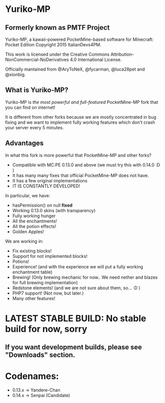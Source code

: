 # Yuriko-MP
## Formerly known as PMTF Project

Yuriko-MP, a kawaii-powered PocketMine-based software for Minecraft: Pocket Edition
Copyright 2015 ItalianDevs4PM.

This work is licensed under the Creative Commons Attribution-NonCommercial-NoDerivatives 4.0
International License.

Officially mantained from @AryToNeX, @fycarman, @luca28pet and @xionbig.

## What is Yuriko-MP?

Yuriko-MP is *the most powerful and full-featured* PocketMine-MP fork that you can find on internet!

It is different from other forks because we are mostly concentrated in bug fixing and we want to implement fully working features which don't crash your server every 5 minutes.

## Advantages

In what this fork is more powerful that PocketMine-MP and other forks?

* Compatible with MC:PE 0.13.0 and above (we must try this with 0.14.0 :D )
* It has many many fixes that official PocketMine-MP does not have.
* It has a few original implementations
* IT IS CONSTANTLY DEVELOPED!

In particular, we have:

* hasPermission() on null **fixed**
* Working 0.13.0 skins (with transparency)
* Fully working hunger
* All the enchantments!
* All the potion effects!
* Golden Apples!

We are working in:

* Fix existing blocks!
* Support for not implemented blocks!
* Potions!
* Experience! (and with the experience we will put a fully working enchantment table)
* Brewing! (Only brewing mechanic for now.. We need nether and blazes for full brewing implementation)
* Redstone elements! (and we are not sure about them, so... :D )
* PHP7 support! (Not now, but later.)
* Many other features!

# LATEST STABLE BUILD: No stable build for now, sorry
## If you want development builds, please see "Downloads" section.

# Codenames:

* 0.13.x -> Yandere-Chan
* 0.14.x -> Senpai (Candidate)